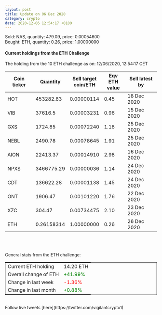 ```yaml
---
layout: post
title: Update on 06 Dec 2020
category: crypto
date: 2020-12-06 12:54:17 +0100
---
```

<!-- Global site tag (gtag.js) - Google Analytics -->
<script async src="https://www.googletagmanager.com/gtag/js?id=UA-103831149-5"></script>
<script>
  window.dataLayer = window.dataLayer || [];
  function gtag(){dataLayer.push(arguments);}
  gtag('js', new Date());

  gtag('config', 'UA-103831149-5');
</script>
Sold: NAS, quantity:       479.09, price:   0.00054600<br>Bought: ETH, quantity:         0.26, price:   1.00000000<br>

#### Current holdings from the ETH Challenge

The holding from the 10 ETH challenge as on: 12/06/2020, 12:54:17 CET

|Coin ticker|Quantity|Sell target<br>coin/ETH|Eqv ETH<br>value|Sell latest by|
|-----------|--------|-----------|-----------|--------------|
HOT|453282.83|  0.00000114|0.45|18 Dec 2020|
VIB|37616.5|  0.00003231|0.96|15 Dec 2020|
GXS|1724.85|  0.00072240|1.18|25 Dec 2020|
NEBL|2490.78|  0.00078645|1.91|25 Dec 2020|
AION|22413.37|  0.00014910|2.98|16 Dec 2020|
NPXS|3466775.29|  0.00000036|1.14|24 Dec 2020|
CDT|136622.28|  0.00001138|1.45|24 Dec 2020|
ONT|1906.47|  0.00101220|1.76|22 Dec 2020|
XZC|304.47|  0.00734475|2.10|23 Dec 2020|
ETH|0.26158314|  1.00000000|0.26|26 Dec 2020|

<br>
<br>
<br>
General stats from the ETH challenge:

<table style="border:1px solid black;margin-left:auto;margin-right:auto;">
	<tbody>
	<tr>
		<td>Current ETH holding</td>
		<td>     14.20 ETH</td>
	</tr>
	<tr>
		<td>Overall change of ETH</td>
		<td><font color="green">+41.99%</font></td>
	</tr>
	<tr>
		<td>Change in last week</td>
		<td><font color="red">-1.36%</font></td>
	</tr>
	<tr>
		<td>Change in last month</td>
		<td><font color="green">+0.88%</font></td>
	</tr>
	</tbody>
</table>

<br>
Follow live tweets [here](https://twitter.com/vigilantcrypto1)
<br>
<br>